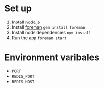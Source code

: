 # Set up

1. Install [node.js](http://nodejs.org/download/)
2. Install [foreman](http://ddollar.github.io/foreman/) ```gem install foreman```
3. Install node dependencies ```npm install```
3. Run the app ```foreman start```


# Environment varibales

* ```PORT```
* ```REDIS_PORT```
* ```REDIS_HOST```

